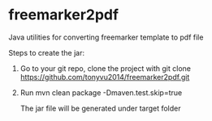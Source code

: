 # freemarker2pdf
Java utilities for converting freemarker template to pdf file

Steps to create the jar:

1. Go to your git repo, clone the project with git clone https://github.com/tonyvu2014/freemarker2pdf.git
2. Run mvn clean package -Dmaven.test.skip=true

   The jar file will be generated under target folder 

